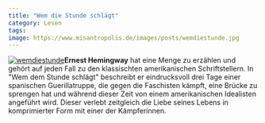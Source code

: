 ```yaml
---
title: "Wem die Stunde schlägt"
category: Lesen
tags: 
image: https://www.misantropolis.de/images/posts/wemdiestunde.jpg
---
```


[![](http://www.misantropolis.de/wp-content/uploads/2008/04/wemdiestunde.jpg "wemdiestunde")](http://www.misantropolis.de/wp-content/uploads/2008/04/wemdiestunde.jpg)**Ernest Hemingway** hat eine Menge zu erzählen und gehört auf jeden Fall zu den klassischten amerikanischen Schriftstellern. In "Wem dem Stunde schlägt" beschreibt er eindrucksvoll drei Tage einer spanischen Guerillatruppe, die gegen die Faschisten kämpft, eine Brücke zu sprengen hat und während dieser Zeit von einem amerikanischen Idealisten angeführt wird. Dieser verlebt zeitgleich die Liebe seines Lebens in komprimierter Form mit einer der Kämpferinnen.
